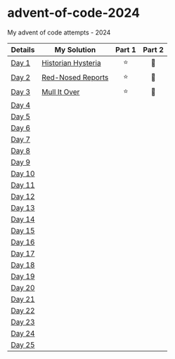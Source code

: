 # advent-of-code-2024
My advent of code attempts - 2024

| Details                                        | My Solution                           | Part 1 | Part 2 |
|------------------------------------------------|---------------------------------------|:------:|:------:|
| [Day 1](https://adventofcode.com/2024/day/1)   | [Historian Hysteria](Day01/README.md) |   ⭐    |   🌟   |
| [Day 2](https://adventofcode.com/2024/day/2)   | [Red-Nosed Reports](Day02/README.md)  |   ⭐    |   🌟   |
| [Day 3](https://adventofcode.com/2024/day/3)   | [Mull It Over](Day03/README.md)       |   ⭐    |   🌟   |
| [Day 4](https://adventofcode.com/2024/day/4)   |                                       |        |        |
| [Day 5](https://adventofcode.com/2024/day/5)   |                                       |        |        |
| [Day 6](https://adventofcode.com/2024/day/6)   |                                       |        |        |
| [Day 7](https://adventofcode.com/2024/day/7)   |                                       |        |        |
| [Day 8](https://adventofcode.com/2024/day/8)   |                                       |        |        |
| [Day 9](https://adventofcode.com/2024/day/9)   |                                       |        |        |
| [Day 10](https://adventofcode.com/2024/day/10) |                                       |        |        |
| [Day 11](https://adventofcode.com/2024/day/11) |                                       |        |        |
| [Day 12](https://adventofcode.com/2024/day/12) |                                       |        |        |
| [Day 13](https://adventofcode.com/2024/day/13) |                                       |        |        |
| [Day 14](https://adventofcode.com/2024/day/14) |                                       |        |        |
| [Day 15](https://adventofcode.com/2024/day/15) |                                       |        |        |
| [Day 16](https://adventofcode.com/2024/day/16) |                                       |        |        |
| [Day 17](https://adventofcode.com/2024/day/17) |                                       |        |        |
| [Day 18](https://adventofcode.com/2024/day/18) |                                       |        |        |
| [Day 19](https://adventofcode.com/2024/day/19) |                                       |        |        |
| [Day 20](https://adventofcode.com/2024/day/20) |                                       |        |        |
| [Day 21](https://adventofcode.com/2024/day/21) |                                       |        |        |
| [Day 22](https://adventofcode.com/2024/day/22) |                                       |        |        |
| [Day 23](https://adventofcode.com/2024/day/23) |                                       |        |        |
| [Day 24](https://adventofcode.com/2024/day/24) |                                       |        |        |
| [Day 25](https://adventofcode.com/2024/day/25) |                                       |        |        |
